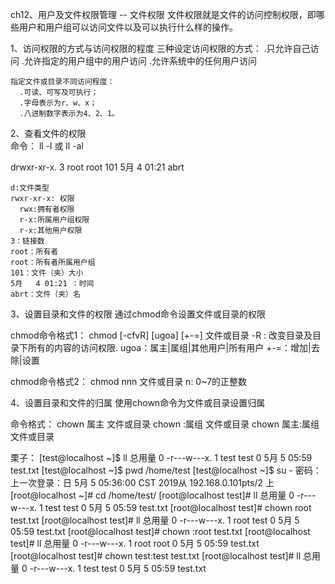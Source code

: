 ch12、用户及文件权限管理 -- 文件权限
文件权限就是文件的访问控制权限，即哪些用户和用户组可以访问文件以及可以执行什么样的操作。

1、访问权限的方式与访问权限的程度
   三种设定访问权限的方式：
      .只允许自己访问
      .允许指定的用户组中的用户访问
      .允许系统中的任何用户访问

    指定文件或目录不同访问程度：
      .可读、可写及可执行；
      .字母表示为r、w、x；
      .八进制数字表示为4、2、1。

2、查看文件的权限   
命令： ll -l 或 ll -al

drwxr-xr-x.  3 root root      101 5月   4 01:21 abrt

    d:文件类型
    rwxr-xr-x: 权限
      rwx:拥有者权限
      r-x:所属用户组权限
      r-x:其他用户权限
    3：链接数
    root：所有者
    root：所有者所属用户组
    101：文件（夹）大小
    5月   4 01:21 ：时间
    abrt：文件（夹）名

3、设置目录和文件的权限
通过chmod命令设置文件或目录的权限

chmod命令格式1： chmod [-cfvR] [ugoa] [+-=] 文件或目录
     -R : 改变目录及目录下所有的内容的访问权限.
     ugoa：属主|属组|其他用户|所有用户
     +-=：增加|去除|设置

chmod命令格式2： chmod nnn 文件或目录
    n: 0~7的正整数

4、设置目录和文件的归属
使用chown命令为文件或目录设置归属

命令格式：
    chown 属主 文件或目录
    chown :属组 文件或目录
    chown 属主:属组 文件或目录  

栗子：
    [test@localhost ~]$ ll
    总用量 0
    -r---w---x. 1 test test 0 5月   5 05:59 test.txt
    [test@localhost ~]$ pwd
    /home/test
    [test@localhost ~]$ su -
    密码：
    上一次登录：日 5月  5 05:36:00 CST 2019从 192.168.0.101pts/2 上
    [root@localhost ~]# cd /home/test/
    [root@localhost test]# ll
    总用量 0
    -r---w---x. 1 test test 0 5月   5 05:59 test.txt
    [root@localhost test]# chown root test.txt
    [root@localhost test]# ll
    总用量 0
    -r---w---x. 1 root test 0 5月   5 05:59 test.txt
    [root@localhost test]# chown :root test.txt
    [root@localhost test]# ll
    总用量 0
    -r---w---x. 1 root root 0 5月   5 05:59 test.txt
    [root@localhost test]# chown test:test test.txt
    [root@localhost test]# ll
    总用量 0
    -r---w---x. 1 test test 0 5月   5 05:59 test.txt
